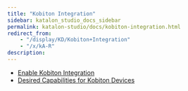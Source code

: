 ```yaml
---
title: "Kobiton Integration" 
sidebar: katalon_studio_docs_sidebar
permalink: katalon-studio/docs/kobiton-integration.html 
redirect_from:
    - "/display/KD/Kobiton+Integration"
    - "/x/kA-R"
description: 
---
```

*   [Enable Kobiton Integration](/display/KD/Enable+Kobiton+Integration)
*   [Desired Capabilities for Kobiton Devices](/display/KD/Desired+Capabilities+for+Kobiton+Devices)